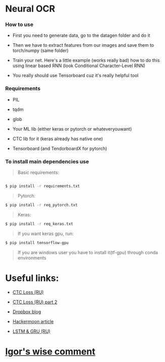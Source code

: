 # Neural OCR
### How to use


  - First you need to generate data, go to the datagen folder and do it

  - Then we have to extract features from our images and save them to torch/numpy (same folder)

  - Train your net. Here's a little example (works really bad) how to do this using linear based RNN (look Conditional Character-Level RNN)

  - You really should use Tensorboard cuz it's really helpful tool

### Requirements

  - PIL

  - tqdm

  - glob

  - Your ML lib (either keras or pytorch or whateveryouwant)

  - CTC lib for it (keras already has native one)

  - Tensorboard (and TendorboardX for pytorch)

### To install main dependencies use
 
>Basic requirements:

``` sh

$ pip install -r requirements.txt

```

>Pytorch:

``` sh
$ pip install -r req_pytorch.txt

```
>Keras:

``` sh
$ pip install -r req_keras.txt

```

> If you want keras gpu, run:
``` sh
$ pip install tensorflow-gpu
```
> If you are windows user you have to install it(tf-gpu) through conda environments



# Useful links:


  - [CTC Loss (RU)](https://www.youtube.com/watch?v=SAfJ6nP2rrI )
 
 - [CTC Loss (RU) part 2](https://www.youtube.com/watch?v=eYIL4TMAeRI)

  - [Dropbox blog](https://blogs.dropbox.com/tech/2017/04/creating-a-modern-ocr-pipeline-using-computer-vision-and-deep-learning/)

  - [Hackermoon article](https://hackernoon.com/latest-deep-learning-ocr-with-keras-and-supervisely-in-15-minutes-34aecd630ed8)

  - [LSTM & GRU (RU)](https://www.youtube.com/watch?v=wYI7RZz4Rz0)


# [Igor's wise comment](https://docs.google.com/document/d/1wT8G1G47hoxx4dFnVm-25sqi5N7TX3Qy53YMdfg7fIA/edit)

